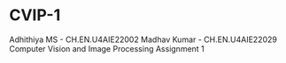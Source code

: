 # CVIP-1
Adhithiya MS - CH.EN.U4AIE22002 Madhav Kumar - CH.EN.U4AIE22029 Computer Vision and Image Processing Assignment 1 
